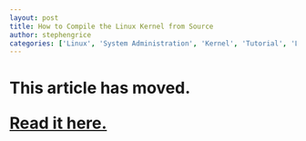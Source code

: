 ```yaml
---
layout: post
title: How to Compile the Linux Kernel from Source
author: stephengrice
categories: ['Linux', 'System Administration', 'Kernel', 'Tutorial', 'Linux Kernel']
---
```


<h1>

This article has moved.

<a href="https://linebylinecode.com/2018/03/03/how-to-compile-the-linux-kernel-from-source/">Read it here.</a>

</h1>
